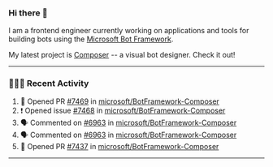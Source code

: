 ### Hi there 👋

I am a frontend engineer currently working on applications and tools for building bots using the [Microsoft Bot Framework](https://dev.botframework.com/).

My latest project is [Composer](https://github.com/microsoft/BotFramework-Composer) -- a visual bot designer. Check it out!

---

### 👨🏻‍💻 Recent Activity

<!--START_SECTION:activity-->
1. 💪 Opened PR [#7469](https://github.com/microsoft/BotFramework-Composer/pull/7469) in [microsoft/BotFramework-Composer](https://github.com/microsoft/BotFramework-Composer)
2. ❗️ Opened issue [#7468](https://github.com/microsoft/BotFramework-Composer/issues/7468) in [microsoft/BotFramework-Composer](https://github.com/microsoft/BotFramework-Composer)
3. 🗣 Commented on [#6963](https://github.com/microsoft/BotFramework-Composer/issues/6963) in [microsoft/BotFramework-Composer](https://github.com/microsoft/BotFramework-Composer)
4. 🗣 Commented on [#6963](https://github.com/microsoft/BotFramework-Composer/issues/6963) in [microsoft/BotFramework-Composer](https://github.com/microsoft/BotFramework-Composer)
5. 💪 Opened PR [#7437](https://github.com/microsoft/BotFramework-Composer/pull/7437) in [microsoft/BotFramework-Composer](https://github.com/microsoft/BotFramework-Composer)
<!--END_SECTION:activity-->

---

<!--
**a-b-r-o-w-n/a-b-r-o-w-n** is a ✨ _special_ ✨ repository because its `README.md` (this file) appears on your GitHub profile.

Here are some ideas to get you started:

- 🔭 I’m currently working on ...
- 🌱 I’m currently learning ...
- 👯 I’m looking to collaborate on ...
- 🤔 I’m looking for help with ...
- 💬 Ask me about ...
- 📫 How to reach me: ...
- 😄 Pronouns: ...
- ⚡ Fun fact: ...
-->
